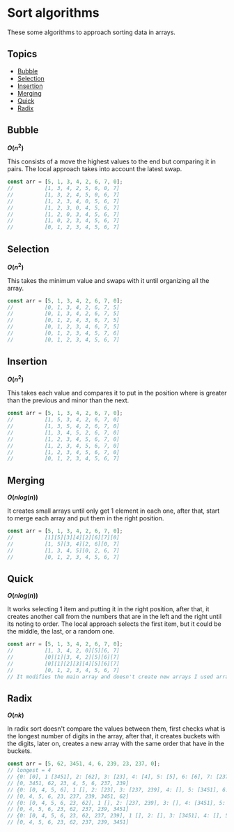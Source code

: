 
# Sort algorithms

These some algorithms to approach sorting data in arrays.

## Topics

- [Bubble](#bubble)
- [Selection](#selection)
- [Insertion](#insertion)
- [Merging](#merging)
- [Quick](#quick)
- [Radix](#radix)

## Bubble

**$O(n^2)$**

This consists of a move the highest values to the end but comparing it in pairs. The local approach takes into account the latest swap.

```javascript
const arr = [5, 1, 3, 4, 2, 6, 7, 0];
//          [1, 3, 4, 2, 5, 6, 0, 7]
//          [1, 3, 2, 4, 5, 0, 6, 7]
//          [1, 2, 3, 4, 0, 5, 6, 7]
//          [1, 2, 3, 0, 4, 5, 6, 7]
//          [1, 2, 0, 3, 4, 5, 6, 7]
//          [1, 0, 2, 3, 4, 5, 6, 7]
//          [0, 1, 2, 3, 4, 5, 6, 7]
```

## Selection

**$O(n^2)$**

This takes the minimum value and swaps with it until organizing all the array.

```javascript
const arr = [5, 1, 3, 4, 2, 6, 7, 0];
//          [0, 1, 3, 4, 2, 6, 7, 5]
//          [0, 1, 3, 4, 2, 6, 7, 5]
//          [0, 1, 2, 4, 3, 6, 7, 5]
//          [0, 1, 2, 3, 4, 6, 7, 5]
//          [0, 1, 2, 3, 4, 5, 7, 6]
//          [0, 1, 2, 3, 4, 5, 6, 7]
```

## Insertion

**$O(n^2)$**

This takes each value and compares it to put in the position where is greater than the previous and minor than the next.

```javascript
const arr = [5, 1, 3, 4, 2, 6, 7, 0];
//          [1, 5, 3, 4, 2, 6, 7, 0]
//          [1, 3, 5, 4, 2, 6, 7, 0]
//          [1, 3, 4, 5, 2, 6, 7, 0]
//          [1, 2, 3, 4, 5, 6, 7, 0]
//          [1, 2, 3, 4, 5, 6, 7, 0]
//          [1, 2, 3, 4, 5, 6, 7, 0]
//          [0, 1, 2, 3, 4, 5, 6, 7]
```

## Merging

**$O(n log(n))$**

It creates small arrays until only get 1 element in each one, after that, start to merge each array and put them in the right position.

```javascript
const arr = [5, 1, 3, 4, 2, 6, 7, 0];
//          [1][5][3][4][2][6][7][0]
//          [1, 5][3, 4][2, 6][0, 7]
//          [1, 3, 4, 5][0, 2, 6, 7]
//          [0, 1, 2, 3, 4, 5, 6, 7]
```

## Quick

**$O(n log(n))$**

It works selecting 1 item and putting it in the right position, after that, it creates another call from the numbers that are in the left and the right until its noting to order. The local approach selects the first item, but it could be the middle, the last, or a random one.

```javascript
const arr = [5, 1, 3, 4, 2, 6, 7, 0];
//          [1, 3, 4, 2, 0][5][6, 7]
//          [0][1][3, 4, 2][5][6][7]
//          [0][1][2][3][4][5][6][7]
//          [0, 1, 2, 3, 4, 5, 6, 7]
// It modifies the main array and doesn't create new arrays I used arrays to understand the behavior.
```

## Radix

**$O(nk)$**

In radix sort doesn't compare the values between them, first checks what is the longest number of digits in the array, after that, it creates buckets with the digits, later on, creates a new array with the same order that have in the buckets.

```javascript
const arr = [5, 62, 3451, 4, 6, 239, 23, 237, 0];
// longest = 4
// {0: [0], 1 [3451], 2: [62], 3: [23], 4: [4], 5: [5], 6: [6], 7: [237], 8:[], 9: [239]}
// [0, 3451, 62, 23, 4, 5, 6, 237, 239]
// {0: [0, 4, 5, 6], 1 [], 2: [23], 3: [237, 239], 4: [], 5: [3451], 6: [62], 7: [], 8:[], 9: []}
// [0, 4, 5, 6, 23, 237, 239, 3451, 62]
// {0: [0, 4, 5, 6, 23, 62], 1 [], 2: [237, 239], 3: [], 4: [3451], 5: [], 6: [], 7: [], 8:[], 9: []}
// [0, 4, 5, 6, 23, 62, 237, 239, 3451]
// {0: [0, 4, 5, 6, 23, 62, 237, 239], 1 [], 2: [], 3: [3451], 4: [], 5: [], 6: [], 7: [], 8:[], 9: []}
// [0, 4, 5, 6, 23, 62, 237, 239, 3451]
```
